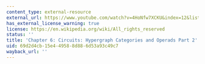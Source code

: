 ```yaml
---
content_type: external-resource
external_url: https://www.youtube.com/watch?v=4HoNfw7XCKU&index=12&list=PLhgq-BqyZ7i5lOqOqqRiS0U5SwTmPpHQ5
has_external_license_warning: true
license: https://en.wikipedia.org/wiki/All_rights_reserved
status: ''
title: 'Chapter 6: Circuits: Hypergraph Categories and Operads Part 2'
uid: 69d2d4cb-15e4-4958-8d88-6d53a93c49c7
wayback_url: ''
---
```

